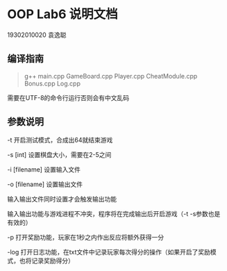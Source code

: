 # OOP Lab6 说明文档

19302010020 袁逸聪

## 编译指南

>g++ main.cpp GameBoard.cpp Player.cpp CheatModule.cpp Bonus.cpp Log.cpp

需要在UTF-8的命令行运行否则会有中文乱码

## 参数说明

-t 开启测试模式，合成出64就结束游戏

-s [int] 设置棋盘大小，需要在2-5之间

-i [filename] 设置输入文件

-o [filename] 设置输出文件

输入输出文件同时设置才会触发输出功能

输入输出功能与游戏进程不冲突，程序将在完成输出后开启游戏（-t -s参数也是有效的）

-p 打开奖励功能，玩家在1秒之内作出反应将额外获得一分

-log 打开日志功能，在txt文件中记录玩家每次得分的操作（如果开启了奖励模式，也将记录奖励得分）
